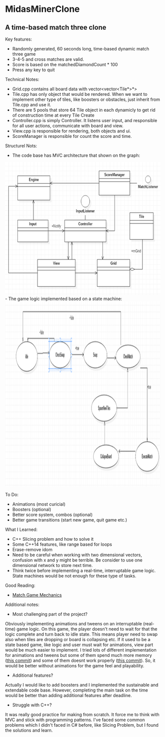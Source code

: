 # MidasMinerClone
## A time-based match three clone

Key features:
- Randomly generated, 60 seconds long, time-based dynamic match three game
- 3-4-5 and cross matches are valid.
- Score is based on the matchedDiamondCount * 100
- Press any key to quit

Technical Notes:
- Grid.cpp contains all board data with vector<vector<Tile*>*>
- Tile.cpp has only object that would be rendered. When we want to implement other type of tiles, like boosters or obstacles, just inherit from Tile.cpp and use it.
- There are 5 pools that store 64 Tile object in each dynamicly to get rid of construction time at every Tile Create
- Controller.cpp is simply Controller. It listens user input, and responsible for all user actions, communicate with board and view.
- View.cpp is responsible for rendering, both objects and ui.
- ScoreManager is responsible for count the score and time.

Structurel Nots:
- The code base has MVC architecture that shown on the graph:
<img src="MidasMinerDesign.png" width="680" height="430"/>
- The game logic implemented based on a state machine:
<img src="StateMachine.png" width="680" height="600"/>

To Do:
- Animations (most curicial)
- Boosters (optional)
- Better score system, combos (optional)
- Better game transitions (start new game, quit game etc.)

What I Learned:
- C++ Slicing problem and how to solve it
- Some C++14 features, like range based for loops
- Erase-remove idom
- Need to be careful when working with two dimensional vectors, confusion with x and y might be terrible. 
Be consider to use one dimensional network to store next time.
- Think twice before implementing a real-time, interruptable game logic. State machines would be not enough for these type of tasks.

Good Reading:
- <a href="http://www.gamasutra.com/blogs/JonathanBailey/20150227/237544/Match_Game_Mechanics_An_exhaustive_survey.php" target="_blank">Match Game Mechanics</a>

Additional notes:
- Most challenging part of the project?

Obviously implementing animations and tweens on an interruptable (real-time) game logic. 
On this game, the player doesn't need to wait for that the logic complete and turn back to idle state.
This means player need to swap also when tiles are dropping or board is collapsing etc.
If it used to be a state based game, like logic and user must wait for animations, view part would be much easier to implement.
I tried lots of different implementation for animations and tweens but some of them spend much more memory (<a href="https://github.com/eusekerci/MidasMinerClone/commit/71c03f6015d2875b747a3c6b24d4c34255c50c6a">this commit</a>) and some of them doesnt work properly (<a href="https://github.com/eusekerci/MidasMinerClone/commit/d7d16e36f5e3c625d8a95e5ffbd5642970407694">this commit</a>).
So, it would be better without animations for the game feel and playability.

- Additional features?

Actually I would like to add boosters and I implemented the sustainable and extendable code base. 
However, completing the main task on the time would be better than adding additional features after deadline.

- Struggle with C++?

It was really good practice for making from scratch. It force me to think with MVC and stick with programming patterns.
I've faced some common problems which I didn't faced in C# before, like Slicing Problem, but I found the solutions and learn.